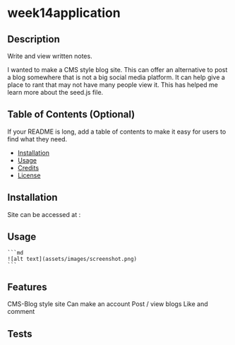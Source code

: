# week14application


## Description

Write and view written notes.

I wanted to make a CMS style blog site. This can offer an alternative to post a blog somewhere that is not a big social media platform. It can help give a place to rant that may not have many people view it.
This has helped me learn more about the seed.js file.

## Table of Contents (Optional)

If your README is long, add a table of contents to make it easy for users to find what they need.

- [Installation](#installation)
- [Usage](#usage)
- [Credits](#credits)
- [License](#license)

## Installation

Site can be accessed at : 

## Usage

    ```md
    ![alt text](assets/images/screenshot.png)
    ```

## Features

CMS-Blog style site
Can make an account
Post / view blogs
Like and comment


## Tests


